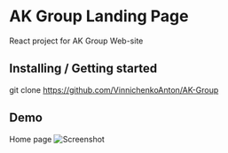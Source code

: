 # AK Group Landing Page

React project for AK Group Web-site

## Installing / Getting started

git clone https://github.com/VinnichenkoAnton/AK-Group

## Demo

Home page
![Screenshot](https://github.com/VinnichenkoAnton/AK-Group/assets/70747904/18cab7af-6907-48cf-942e-c4d8d4a985d2)
